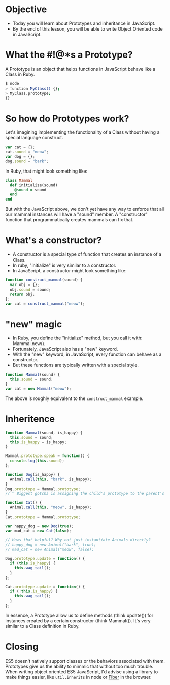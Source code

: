 # Objective
* Today you will learn about Prototypes and inheritance in JavaScript.
* By the end of this lesson, you will be able to write Object Oriented code in JavaScript.

# What the #!@*s a Prototype?
A Prototype is an object that helps functions in JavaScript behave like a Class in Ruby.

```bash
$ node
> function MyClass() {};
> MyClass.prototype;
{}
```

# So how do Prototypes work?
Let's imagining implementing the functionality of a Class without having a special language construct.

```javascript
var cat = {};
cat.sound = "meow";
var dog = {};
dog.sound = "bark";
```

In Ruby, that might look something like:

```ruby
class Mammal
  def initialize(sound)
    @sound = sound
  end
end
```

But with the JavaScript above, we don't yet have any way to enforce that all our mammal instances will have a "sound" member. A "constructor" function that programmatically creates mammals can fix that.

# What's a constructor?
* A constructor is a special type of function that creates an instance of a Class.
* In ruby, "initialize" is very similar to a constructor.
* In JavaScript, a constructor might look something like:

```javascript
function construct_mammal(sound) {
  var obj = {};
  obj.sound = sound;
  return obj;
};
var cat = construct_mammal("meow");
```

# "new" magic
* In Ruby, you define the "initialize" method, but you call it with: Mammal.new().
* Fortunately, JavaScript also has a "new" keyword.
* With the "new" keyword, in JavaScript, every function can behave as a constructor.
* But these functions are typically written with a special style.

```javascript
function Mammal(sound) {
  this.sound = sound;
}
var cat = new Mammal("meow");
```

The above is roughly equivalent to the `construct_mammal` example.

# Inheritence

```javascript
function Mammal(sound, is_happy) {
  this.sound = sound;
  this.is_happy = is_happy;
}

Mammal.prototype.speak = function() {
  console.log(this.sound);
};

function Dog(is_happy) {
  Animal.call(this, "bark", is_happy);
}
Dog.prototype = Mammal.prototype;
// ^ Biggest gotcha is assigning the child's prototype to the parent's prototype.

function Cat() {
  Animal.call(this, "meow", is_happy);
}
Cat.prototype = Mammal.prototype;

var happy_dog = new Dog(true);
var mad_cat = new Cat(false);

// Hows that helpful? Why not just instantiate Animals directly?
// happy_dog = new Animal("bark", true);
// mad_cat = new Animal("meow", false);

Dog.prototype.update = function() {
  if (this.is_happy) {
    this.wag_tail();
  }
};

Cat.prototype.update = function() {
  if (!this.is_happy) {
    this.wag_tail();
  }
};
```

In essence, a Prototype allow us to define methods (think update()) for instances created by a certain constructor (think Mammal()). It's very similar to a Class definition in Ruby.

# Closing
ES5 doesn't natively support classes or the behaviors associated with them. Prototypes give us the ability to mimmic that without too much trouble. When writing object oriented ES5 JavaScript, I'd advise using a library to make things easier, like `util.inherits` in node or [Fiber](https://github.com/linkedin/Fiber) in the browser.
